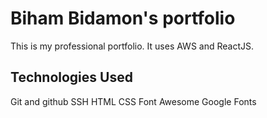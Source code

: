 # Biham Bidamon's portfolio

This is my professional portfolio. It uses AWS and ReactJS.

## Technologies Used
Git and github
SSH
HTML
CSS
Font Awesome
Google Fonts 
